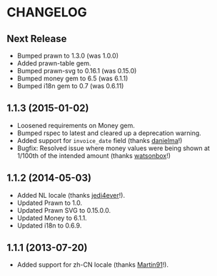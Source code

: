 # CHANGELOG

## Next Release

* Bumped prawn to 1.3.0 (was 1.0.0)
* Added prawn-table gem.
* Bumped prawn-svg to 0.16.1 (was 0.15.0)
* Bumped money gem to 6.5 (was 6.1.1)
* Bumped i18n gem to 0.7 (was 0.6.11)

## 1.1.3 (2015-01-02)

* Loosened requirements on Money gem.
* Bumped rspec to latest and cleared up a deprecation warning.
* Added support for `invoice_date` field (thanks [danielma](https://github.com/danielma)!)
* Bugfix: Resolved issue where money values were being shown at 1/100th of the intended amount (thanks [watsonbox](https://github.com/watsonbox)!)

## 1.1.2 (2014-05-03)

* Added NL locale (thanks [jedi4ever](https://github.com/jedi4ever)!).
* Updated Prawn to 1.0.
* Updated Prawn SVG to 0.15.0.0.
* Updated Money to 6.1.1.
* Updated i18n to 0.6.9.

## 1.1.1 (2013-07-20)

* Added support for zh-CN locale (thanks [Martin91](https://github.com/Martin91)!).
